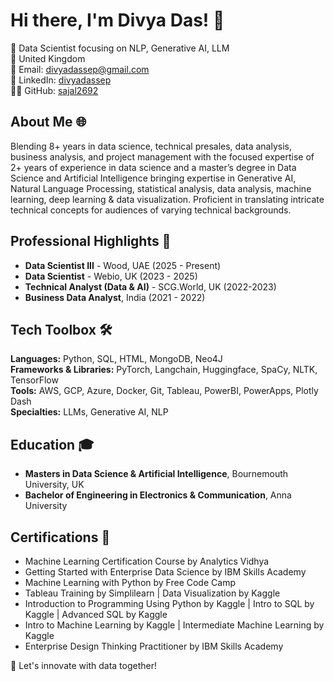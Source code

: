 # Hi there, I'm Divya Das! 👋

🚀 Data Scientist focusing on NLP, Generative AI, LLM  
📍 United Kingdom  
📧 Email: divyadassep@gmail.com  
🔗 LinkedIn: [divyadassep](https://www.linkedin.com/in/divyadassep/)  
👨‍💻 GitHub: [sajal2692](https://github.com/DivyaDasSep)  

## About Me 🌐

Blending 8+ years in data science, technical presales, data analysis, business analysis, and project management with the focused expertise of 2+ years of experience in data science and a master’s degree in Data Science and Artificial Intelligence bringing expertise in Generative AI, Natural Language Processing, statistical analysis, data analysis, machine learning, deep learning & data visualization. Proficient in translating intricate technical concepts for audiences of varying technical backgrounds.

## Professional Highlights 🌟
- **Data Scientist III** - Wood, UAE (2025 - Present)
- **Data Scientist** - Webio, UK (2023 - 2025)
- **Technical Analyst (Data & AI)** - SCG.World, UK (2022-2023)
- **Business Data Analyst**, India (2021 - 2022)

## Tech Toolbox 🛠️

**Languages:** Python, SQL, HTML, MongoDB, Neo4J  
**Frameworks & Libraries:** PyTorch, Langchain, Huggingface, SpaCy, NLTK, TensorFlow  
**Tools:** AWS, GCP, Azure, Docker, Git, Tableau, PowerBI, PowerApps, Plotly Dash  
**Specialties:** LLMs, Generative AI, NLP

## Education 🎓

- **Masters in Data Science & Artificial Intelligence**, Bournemouth University, UK
- **Bachelor of Engineering in Electronics & Communication**, Anna University

## Certifications 📜

- Machine Learning Certification Course by Analytics Vidhya
- Getting Started with Enterprise Data Science by IBM Skills Academy
- Machine Learning with Python by Free Code Camp
- Tableau Training by Simplilearn | Data Visualization by Kaggle
- Introduction to Programming Using Python by Kaggle | Intro to SQL by Kaggle | Advanced SQL by Kaggle
- Intro to Machine Learning by Kaggle | Intermediate Machine Learning by Kaggle
- Enterprise Design Thinking Practitioner by IBM Skills Academy

🌟 Let's innovate with data together!
